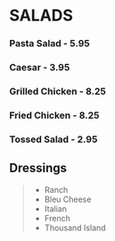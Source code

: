 # SALADS

### Pasta Salad - 5.95
### Caesar - 3.95
### Grilled Chicken - 8.25
### Fried Chicken - 8.25
### Tossed Salad - 2.95

## Dressings
> - Ranch
> - Bleu Cheese
> - Italian
> - French
> - Thousand Island

<Disclaimer/>